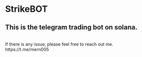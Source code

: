# StrikeBOT
## This is the telegram trading bot on solana.
<br />
If there is any issue, please feel free to reach out me.
<br />
https://t.me/mern005
